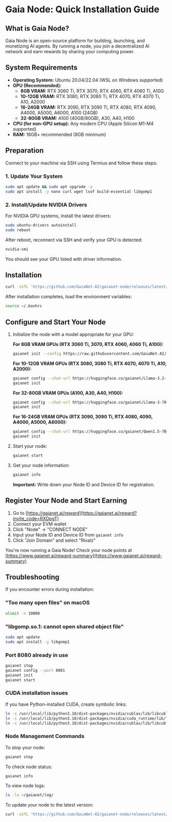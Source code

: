 # Gaia Node: Quick Installation Guide

## What is Gaia Node?
Gaia Node is an open-source platform for building, launching, and monetizing AI agents. By running a node, you join a decentralized AI network and earn rewards by sharing your computing power.

## System Requirements
- **Operating System:** Ubuntu 20.04/22.04 (WSL on Windows supported)
- **GPU (Recommended):**
  - **8GB VRAM:** RTX 3060 Ti, RTX 3070, RTX 4060, RTX 4060 Ti, A10G
  - **10-12GB VRAM:** RTX 3080, RTX 3080 Ti, RTX 4070, RTX 4070 Ti, A10, A2000
  - **16-24GB VRAM:** RTX 3090, RTX 3090 Ti, RTX 4080, RTX 4090, A4000, A5000, A6000, A100 (24GB)
  - **32-80GB VRAM:** A100 (40GB/80GB), A30, A40, H100
- **CPU (for non-GPU setup):** Any modern CPU (Apple Silicon M1-M4 supported)
- **RAM:** 16GB+ recommended (8GB minimum)

## Preparation

Connect to your machine via SSH using Termius and follow these steps:

### 1. Update Your System
```bash
sudo apt update && sudo apt upgrade -y
sudo apt install -y nano curl wget lsof build-essential libgomp1
```

### 2. Install/Update NVIDIA Drivers
For NVIDIA GPU systems, install the latest drivers:
```bash
sudo ubuntu-drivers autoinstall
sudo reboot
```

After reboot, reconnect via SSH and verify your GPU is detected:
```bash
nvidia-smi
```

You should see your GPU listed with driver information.

## Installation

```bash
curl -sSfL 'https://github.com/GaiaNet-AI/gaianet-node/releases/latest/download/install.sh' | bash
```

After installation completes, load the environment variables:

```bash
source ~/.bashrc
```

## Configure and Start Your Node

1. Initialize the node with a model appropriate for your GPU:

   **For 8GB VRAM GPUs (RTX 3060 Ti, 3070, RTX 4060, 4060 Ti, A10G):**
   ```bash
   gaianet init --config https://raw.githubusercontent.com/GaiaNet-AI/node-configs/main/qwen-1.5-0.5b-chat/config.json
   ```

   **For 10-12GB VRAM GPUs (RTX 3080, 3080 Ti, RTX 4070, 4070 Ti, A10, A2000):**
   ```bash
   gaianet config --chat-url https://huggingface.co/gaianet/Llama-3.2-3B-Instruct-GGUF/resolve/main/Meta-Llama-3.2-3B-Instruct-Q5_K_M.gguf --chat-ctx-size 4096 --prompt-template llama-3-chat
   gaianet init
   ```
   
   **For 32-80GB VRAM GPUs (A100, A30, A40, H100):**
   ```bash
   gaianet config --chat-url https://huggingface.co/gaianet/Llama-3-70B-Instruct-GGUF/resolve/main/Llama-3-70B-Instruct-Q4_K_M.gguf --chat-ctx-size 32768 --prompt-template llama-3-chat
   gaianet init
   ```

   **For 16-24GB VRAM GPUs (RTX 3090, 3090 Ti, RTX 4080, 4090, A4000, A5000, A6000):**
   ```bash
   gaianet config --chat-url https://huggingface.co/gaianet/Qwen1.5-7B-Chat-Q5_K_M/resolve/main/Qwen1.5-7B-Chat-Q5_K_M.gguf --chat-ctx-size 32768 --prompt-template qwen-chat
   gaianet init
   ```

2. Start your node:
   ```bash
   gaianet start
   ```

3. Get your node information:
   ```bash
   gaianet info
   ```
   **Important:** Write down your Node ID and Device ID for registration.

## Register Your Node and Start Earning

1. Go to [https://gaianet.ai/reward](https://gaianet.ai/reward?invite_code=RXDpgT)
2. Connect your EVM wallet
3. Click "Node" → "CONNECT NODE"
4. Input your Node ID and Device ID from `gaianet info`
5. Click "Join Domain" and select "Rivalz"

You're now running a Gaia Node! Check your node points at [https://www.gaianet.ai/reward-summary](https://www.gaianet.ai/reward-summary)

## Troubleshooting

If you encounter errors during installation:

### "Too many open files" on macOS
```bash
ulimit -n 10000
```

### "libgomp.so.1: cannot open shared object file"
```bash
sudo apt update
sudo apt install -y libgomp1
```

### Port 8080 already in use
```bash
gaianet stop
gaianet config --port 8081
gaianet init
gaianet start
```

### CUDA installation issues
If you have Python-installed CUDA, create symbolic links:
```bash
ln -s /usr/local/lib/python3.10/dist-packages/nvidia/cublas/lib/libcublas.so.12 /usr/lib/libcublas.so.12
ln -s /usr/local/lib/python3.10/dist-packages/nvidia/cuda_runtime/lib/libcudart.so.12 /usr/lib/libcudart.so.12
ln -s /usr/local/lib/python3.10/dist-packages/nvidia/cublas/lib/libcublasLt.so.12 /usr/lib/libcublasLt.so.12
```

### Node Management Commands

To stop your node:
```bash
gaianet stop
```

To check node status:
```bash
gaianet info
```

To view node logs:
```bash
ls -la ~/gaianet/log/
```

To update your node to the latest version:
```bash
curl -sSfL 'https://github.com/GaiaNet-AI/gaianet-node/releases/latest/download/install.sh' | bash -s -- --upgrade
```
